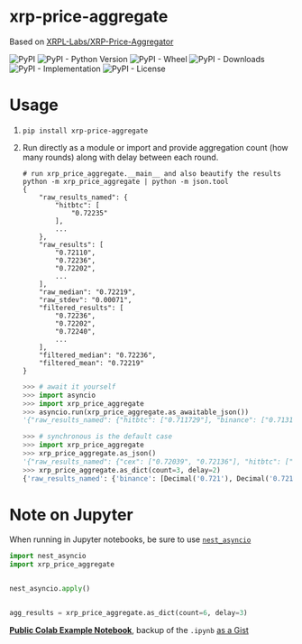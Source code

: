 # xrp-price-aggregate

Based on [XRPL-Labs/XRP-Price-Aggregator](https://github.com/XRPL-Labs/XRP-Price-Aggregator)

![PyPI](https://img.shields.io/pypi/v/xrp-price-aggregate)
![PyPI - Python Version](https://img.shields.io/pypi/pyversions/xrp-price-aggregate)
![PyPI - Wheel](https://img.shields.io/pypi/wheel/xrp-price-aggregate)
![PyPI - Downloads](https://img.shields.io/pypi/dm/xrp-price-aggregate)
![PyPI - Implementation](https://img.shields.io/pypi/implementation/xrp-price-aggregate)
![PyPI - License](https://img.shields.io/pypi/l/xrp-price-aggregate)



# Usage

1. `pip install xrp-price-aggregate`

2. Run directly as a module or import and provide aggregation count (how many
   rounds) along with delay between each round.


       # run xrp_price_aggregate.__main__ and also beautify the results
       python -m xrp_price_aggregate | python -m json.tool
       {
           "raw_results_named": {
               "hitbtc": [
                   "0.72235"
               ],
               ...
           },
           "raw_results": [
               "0.72110",
               "0.72236",
               "0.72202",
               ...
           ],
           "raw_median": "0.72219",
           "raw_stdev": "0.00071",
           "filtered_results": [
               "0.72236",
               "0.72202",
               "0.72240",
               ...
           ],
           "filtered_median": "0.72236",
           "filtered_mean": "0.72219"
       }




    ```py
    >>> # await it yourself
    >>> import asyncio
    >>> import xrp_price_aggregate
    >>> asyncio.run(xrp_price_aggregate.as_awaitable_json())
    '{"raw_results_named": {"hitbtc": ["0.711729"], "binance": ["0.7131"], "bitrue": ["0.71292"], "bitfinex": ["0.7122"], "ftx": ["0.712675", "0.7126"], "kraken": ["0.71223"], "cex": ["0.71334", "0.7135"], "bitstamp": ["0.71328"]}, "raw_results": ["0.7131", "0.7122", "0.71328", "0.71334", "0.7135", "0.712675", "0.7126", "0.711729", "0.71223", "0.71292"], "raw_median": "0.7127975", "raw_stdev": "0.0005759840275563203497399309551", "filtered_results": ["0.71310", "0.71328", "0.71334", "0.71268", "0.71260", "0.71223", "0.71292"], "filtered_median": "0.71292", "filtered_mean": "0.71288"}'
    ```
    ```py
    >>> # synchronous is the default case
    >>> import xrp_price_aggregate
    >>> xrp_price_aggregate.as_json()
    '{"raw_results_named": {"cex": ["0.72039", "0.72136"], "hitbtc": ["0.72122"], "kraken": ["0.72132"], "bitfinex": ["0.72145"], "bitstamp": ["0.72047"], "bitrue": ["0.72122"], "binance": ["0.72150"], "ftx": ["0.72078", "0.72155"]}, "raw_results": ["0.72150", "0.72145", "0.72047", "0.72039", "0.72136", "0.72078", "0.72155", "0.72122", "0.72132", "0.72122"], "raw_median": "0.72127", "raw_stdev": "0.00043", "filtered_results": ["0.72150", "0.72145", "0.72136", "0.72155", "0.72122", "0.72132", "0.72122"], "filtered_median": "0.72136", "filtered_mean": "0.72137"}'
    >>> xrp_price_aggregate.as_dict(count=3, delay=2)
    {'raw_results_named': {'binance': [Decimal('0.721'), Decimal('0.7213'), Decimal('0.7211')], 'ftx': [Decimal('0.7208'), Decimal('0.720975'), Decimal('0.7208'), Decimal('0.720975'), Decimal('0.7208'), Decimal('0.720975')], 'bitfinex': [Decimal('0.7215'), Decimal('0.7215'), Decimal('0.72141')], 'hitbtc': [Decimal('0.720796'), Decimal('0.720796'), Decimal('0.720796')], 'bitstamp': [Decimal('0.72047'), Decimal('0.72047'), Decimal('0.72047')], 'bitrue': [Decimal('0.72081'), Decimal('0.72094'), Decimal('0.72111')], 'kraken': [Decimal('0.72132'), Decimal('0.72132'), Decimal('0.72132')], 'cex': [Decimal('0.72039'), Decimal('0.72136'), Decimal('0.72039'), Decimal('0.72136'), Decimal('0.72039'), Decimal('0.72136')]}, 'raw_results': [Decimal('0.721'), Decimal('0.7215'), Decimal('0.72047'), Decimal('0.72039'), Decimal('0.72136'), Decimal('0.7208'), Decimal('0.720975'), Decimal('0.720796'), Decimal('0.72132'), Decimal('0.72081'), Decimal('0.7213'), Decimal('0.7215'), Decimal('0.72047'), Decimal('0.72039'), Decimal('0.72136'), Decimal('0.7208'), Decimal('0.720975'), Decimal('0.720796'), Decimal('0.72132'), Decimal('0.72094'), Decimal('0.7211'), Decimal('0.72141'), Decimal('0.72047'), Decimal('0.72039'), Decimal('0.72136'), Decimal('0.7208'), Decimal('0.720975'), Decimal('0.720796'), Decimal('0.72132'), Decimal('0.72111')], 'raw_median': Decimal('0.720975'), 'raw_stdev': Decimal('0.0003566360729171225136133563969'), 'filtered_results': [Decimal('0.721'), Decimal('0.7208'), Decimal('0.720975'), Decimal('0.720796'), Decimal('0.72132'), Decimal('0.72081'), Decimal('0.7213'), Decimal('0.7208'), Decimal('0.720975'), Decimal('0.720796'), Decimal('0.72132'), Decimal('0.72094'), Decimal('0.7211'), Decimal('0.7208'), Decimal('0.720975'), Decimal('0.720796'), Decimal('0.72132'), Decimal('0.72111')], 'filtered_median': Decimal('0.720975'), 'filtered_mean': Decimal('0.7209962777777777777777777778')}
    ```

# Note on Jupyter


When running in Jupyter notebooks, be sure to use
[`nest_asyncio`](https://github.com/erdewit/nest_asyncio)

```py
import nest_asyncio
import xrp_price_aggregate


nest_asyncio.apply()


agg_results = xrp_price_aggregate.as_dict(count=6, delay=3)
```

[**Public Colab Example Notebook**](https://colab.research.google.com/drive/1OyV4P6dMFy3kBhV7FQNBW0lwHekkwAI6),
backup of the `.ipynb` [as a Gist](https://gist.github.com/yyolk/c293b66cea913c5b6dc3939a7f38b8bd)

